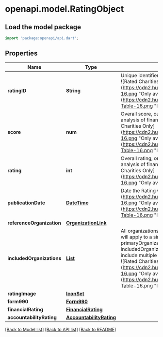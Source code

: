 # openapi.model.RatingObject

## Load the model package
```dart
import 'package:openapi/api.dart';
```

## Properties
Name | Type | Description | Notes
------------ | ------------- | ------------- | -------------
**ratingID** | **String** | Unique identifier for this Rating. <br/> ![Rated Charities Only](https://cdn2.hubspot.net/hubfs/597611/CharityNavigator/Blue_Star-16.png \"Only available for rated charities.\") ![Content Subscription](https://cdn2.hubspot.net/hubfs/597611/CharityNavigator/FA-Data-Table-16.png \"Included with the paid Content Subscription.\") | [optional] 
**score** | **num** | Overall score, out of a possible 100, based on a two-dimensional analysis of financial health and accountability. [Learn More](https://www.charitynavigator.org/index.cfm?bay=content.view&cpid=1287) ![Rated Charities Only](https://cdn2.hubspot.net/hubfs/597611/CharityNavigator/Blue_Star-16.png \"Only available for rated charities.\") ![Content Subscription](https://cdn2.hubspot.net/hubfs/597611/CharityNavigator/FA-Data-Table-16.png \"Included with the paid Content Subscription.\") | [optional] 
**rating** | **int** | Overall rating, on a four-star scale, based on a two-dimensional analysis of financial health and accountability. [Learn More](https://www.charitynavigator.org/index.cfm?bay=content.view&cpid=1287) ![Rated Charities Only](https://cdn2.hubspot.net/hubfs/597611/CharityNavigator/Blue_Star-16.png \"Only available for rated charities.\") | [optional] 
**publicationDate** | [**DateTime**](DateTime.md) | Date the Rating was published ![Rated Charities Only](https://cdn2.hubspot.net/hubfs/597611/CharityNavigator/Blue_Star-16.png \"Only available for rated charities.\") ![Content Subscription](https://cdn2.hubspot.net/hubfs/597611/CharityNavigator/FA-Data-Table-16.png \"Included with the paid Content Subscription.\") <br/> | [optional] 
**referenceOrganization** | [**OrganizationLink**](OrganizationLink.md) |  | [optional] 
**includedOrganizations** | [**List<OrganizationLink>**](OrganizationLink.md) | All organizations to which the rating applies. In most cases, a rating will apply to a single organization, and in that case primaryOrganization will be the only member of the includedOrganizationsList.  A rating for a composite organization will include multiple individual organizations, each with a distinct EIN. <br/> ![Rated Charities Only](https://cdn2.hubspot.net/hubfs/597611/CharityNavigator/Blue_Star-16.png \"Only available for rated charities.\") ![Content Subscription](https://cdn2.hubspot.net/hubfs/597611/CharityNavigator/FA-Data-Table-16.png \"Included with the paid Content Subscription.\") | [default to const []]
**ratingImage** | [**IconSet**](IconSet.md) |  | [optional] 
**form990** | [**Form990**](Form990.md) |  | [optional] 
**financialRating** | [**FinancialRating**](FinancialRating.md) |  | [optional] 
**accountabilityRating** | [**AccountabilityRating**](AccountabilityRating.md) |  | [optional] 

[[Back to Model list]](../README.md#documentation-for-models) [[Back to API list]](../README.md#documentation-for-api-endpoints) [[Back to README]](../README.md)


